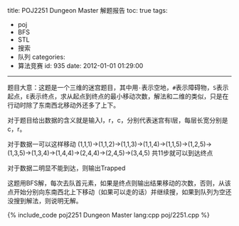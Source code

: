 title: POJ2251 Dungeon Master 解题报告
toc: true
tags:
  - poj
  - BFS
  - STL
  - 搜索
  - 队列
categories:
  - 算法竞赛
id: 935
date: 2012-01-01 01:29:00
---

题目大意：这题是一个三维的迷宫题目，其中用`·`表示空地，`#`表示障碍物，`S`表示起点，`E`表示终点，求从起点到终点的最小移动次数，解法和二维的类似，只是在行动时除了东南西北移动外还多了上下。

对于题目给出数据的含义就是输入l，r，c，分别代表迷宫有l层，每层长宽分别是c，r。

对于数据一可以这样移动
(1,1,1)->(1,1,2)->(1,1,3)->(1,1,4)->(1,1,5)->(1,2,5)->(1,3,5)->(1,3,4)->(1,4,4)->(2,4,4)->(2,4,5)->(3,4,5)
共11步就可以到达终点 

对于数据二明显不能到达，则输出Trapped

这题用BFS解，每次去队首元素，如果是终点则输出结果移动的次数，否则，从该点开始分别向东南西北上下移动（如果可以走的话）并继续搜，如果到队列为空还没搜到解法，则说明无解。

{% include_code poj2251 Dungeon Master lang:cpp poj/2251.cpp %}